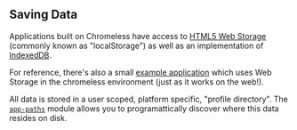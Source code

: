 ## Saving Data

Applications built on Chromeless have access to
[HTML5 Web Storage](http://dev.w3.org/html5/webstorage/)
(commonly known as "localStorage")
as well as an implementation of
[IndexedDB](https://developer.mozilla.org/en/IndexedDB).

For reference, there's also a small [example
application](https://github.com/mozilla/chromeless/tree/master/examples/localstorage)
which uses Web Storage in the chromeless environment (just as it works
on the web!).

All data is stored in a user scoped, platform specific, "profile directory".
The [`app-paths`](#module/chromeless-kit/app-paths/profileDir) module
allows you to programattically discover where this data resides on disk.
